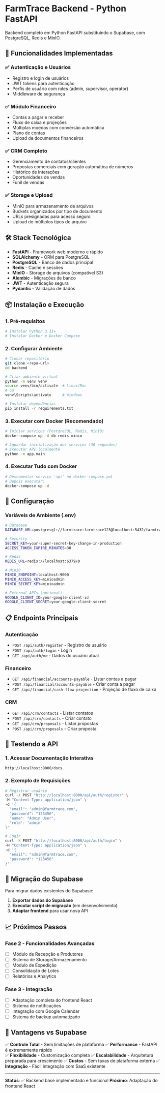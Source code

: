 
# FarmTrace Backend - Python FastAPI

Backend completo em Python FastAPI substituindo o Supabase, com PostgreSQL, Redis e MinIO.

## 🚀 Funcionalidades Implementadas

### ✅ Autenticação e Usuários
- Registro e login de usuários
- JWT tokens para autenticação
- Perfis de usuário com roles (admin, supervisor, operator)
- Middleware de segurança

### ✅ Módulo Financeiro
- Contas a pagar e receber
- Fluxo de caixa e projeções
- Múltiplas moedas com conversão automática
- Plano de contas
- Upload de documentos financeiros

### ✅ CRM Completo
- Gerenciamento de contatos/clientes
- Propostas comerciais com geração automática de números
- Histórico de interações
- Oportunidades de vendas
- Funil de vendas

### ✅ Storage e Upload
- MinIO para armazenamento de arquivos
- Buckets organizados por tipo de documento
- URLs presignadas para acesso seguro
- Upload de múltiplos tipos de arquivo

## 🛠️ Stack Tecnológica

- **FastAPI** - Framework web moderno e rápido
- **SQLAlchemy** - ORM para PostgreSQL  
- **PostgreSQL** - Banco de dados principal
- **Redis** - Cache e sessões
- **MinIO** - Storage de arquivos (compatível S3)
- **Alembic** - Migrações de banco
- **JWT** - Autenticação segura
- **Pydantic** - Validação de dados

## 📦 Instalação e Execução

### 1. Pré-requisitos
```bash
# Instalar Python 3.11+
# Instalar Docker e Docker Compose
```

### 2. Configurar Ambiente
```bash
# Clonar repositório
git clone <repo-url>
cd backend

# Criar ambiente virtual
python -m venv venv
source venv/bin/activate  # Linux/Mac
# ou
venv\Scripts\activate     # Windows

# Instalar dependências
pip install -r requirements.txt
```

### 3. Executar com Docker (Recomendado)
```bash
# Iniciar serviços (PostgreSQL, Redis, MinIO)
docker-compose up -d db redis minio

# Aguardar inicialização dos serviços (30 segundos)
# Executar API localmente
python -m app.main
```

### 4. Executar Tudo com Docker
```bash
# Descomentar serviço 'api' no docker-compose.yml
# Depois executar:
docker-compose up -d
```

## 🔧 Configuração

### Variáveis de Ambiente (.env)
```bash
# Database
DATABASE_URL=postgresql://farmtrace:farmtrace123@localhost:5432/farmtrace

# Security
SECRET_KEY=your-super-secret-key-change-in-production
ACCESS_TOKEN_EXPIRE_MINUTES=30

# Redis
REDIS_URL=redis://localhost:6379/0

# MinIO
MINIO_ENDPOINT=localhost:9000
MINIO_ACCESS_KEY=minioadmin
MINIO_SECRET_KEY=minioadmin

# External APIs (optional)
GOOGLE_CLIENT_ID=your-google-client-id
GOOGLE_CLIENT_SECRET=your-google-client-secret
```

## 📋 Endpoints Principais

### Autenticação
- `POST /api/auth/register` - Registro de usuário
- `POST /api/auth/login` - Login
- `GET /api/auth/me` - Dados do usuário atual

### Financeiro  
- `GET /api/financial/accounts-payable` - Listar contas a pagar
- `POST /api/financial/accounts-payable` - Criar conta a pagar
- `GET /api/financial/cash-flow-projection` - Projeção de fluxo de caixa

### CRM
- `GET /api/crm/contacts` - Listar contatos
- `POST /api/crm/contacts` - Criar contato
- `GET /api/crm/proposals` - Listar propostas
- `POST /api/crm/proposals` - Criar proposta

## 🧪 Testendo a API

### 1. Acessar Documentação Interativa
```
http://localhost:8000/docs
```

### 2. Exemplo de Requisições
```bash
# Registrar usuário
curl -X POST "http://localhost:8000/api/auth/register" \
-H "Content-Type: application/json" \
-d '{
  "email": "admin@farmtrace.com",
  "password": "123456",
  "name": "Admin User",
  "role": "admin"
}'

# Login
curl -X POST "http://localhost:8000/api/auth/login" \
-H "Content-Type: application/json" \
-d '{
  "email": "admin@farmtrace.com", 
  "password": "123456"
}'
```

## 🔄 Migração do Supabase

Para migrar dados existentes do Supabase:

1. **Exportar dados do Supabase**
2. **Executar script de migração** (em desenvolvimento)
3. **Adaptar frontend** para usar nova API

## 📈 Próximos Passos

### Fase 2 - Funcionalidades Avançadas
- [ ] Módulo de Recepção e Produtores
- [ ] Sistema de Storage/Armazenamento
- [ ] Módulo de Expedição
- [ ] Consolidação de Lotes
- [ ] Relatórios e Analytics

### Fase 3 - Integração
- [ ] Adaptação completa do frontend React
- [ ] Sistema de notificações
- [ ] Integração com Google Calendar
- [ ] Sistema de backup automatizado

## 🎯 Vantagens vs Supabase

✅ **Controle Total** - Sem limitações de plataforma
✅ **Performance** - FastAPI é extremamente rápido  
✅ **Flexibilidade** - Customização completa
✅ **Escalabilidade** - Arquitetura preparada para crescimento
✅ **Custos** - Sem taxas de plataforma externa
✅ **Integração** - Fácil integração com SaaS existente

---

**Status**: ✅ Backend base implementado e funcional
**Próximo**: Adaptação do frontend React
